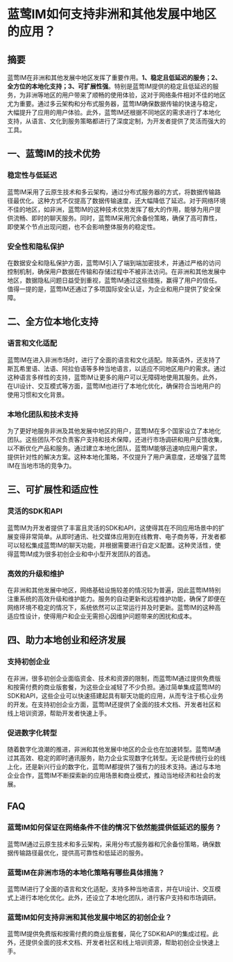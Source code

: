 # 蓝莺IM如何支持非洲和其他发展中地区的应用？

## 摘要

蓝莺IM在非洲和其他发展中地区发挥了重要作用。**1、稳定且低延迟的服务；2、全方位的本地化支持；3、可扩展性强**。特别是蓝莺IM提供的稳定且低延迟的服务，为非洲等地区的用户带来了顺畅的使用体验，这对于网络条件相对不佳的地区尤为重要。通过多云架构和分布式服务器，蓝莺IM确保数据传输的快速与稳定，大幅提升了应用的用户体验。此外，蓝莺IM还根据不同地区的需求进行了本地化支持，从语言、文化到服务策略都进行了深度定制，为开发者提供了灵活而强大的工具。

## 一、**蓝莺IM的技术优势**

### 稳定性与低延迟

蓝莺IM采用了云原生技术和多云架构，通过分布式服务器的方式，将数据传输路径最优化。这种方式不仅提高了数据传输速度，还大幅降低了延迟。对于网络环境不佳的地区，如非洲，蓝莺IM的这种技术优势发挥了极大的作用，能够为用户提供流畅、即时的聊天服务。同时，蓝莺IM采用冗余备份策略，确保了高可靠性，即使某个节点出现问题，也不会影响整体服务的稳定性。

### 安全性和隐私保护

在数据安全和隐私保护方面，蓝莺IM引入了端到端加密技术，并通过严格的访问控制机制，确保用户数据在传输和存储过程中不被非法访问。在非洲和其他发展中地区，数据隐私问题日益受到重视，蓝莺IM通过这些措施，赢得了用户的信任。值得一提的是，蓝莺IM还通过了多项国际安全认证，为企业和用户提供了安全保障。

## 二、**全方位本地化支持** 

### 语言和文化适配

蓝莺IM在进入非洲市场时，进行了全面的语言和文化适配。除英语外，还支持了斯瓦希里语、法语、阿拉伯语等多种当地语言，以适应不同地区用户的需求。通过这种语言多样性的支持，蓝莺IM让更多的用户可以无障碍地使用其服务。此外，在UI设计、交互模式等方面，蓝莺IM也进行了本地化优化，确保符合当地用户的使用习惯和文化背景。

### 本地化团队和技术支持

为了更好地服务非洲及其他发展中地区的用户，蓝莺IM在多个国家设立了本地化团队。这些团队不仅负责客户支持和技术保障，还进行市场调研和用户反馈收集，以不断优化产品和服务。通过建立本地化团队，蓝莺IM能够迅速响应用户需求，提供针对性的解决方案。这种本地化策略，不仅提升了用户满意度，还增强了蓝莺IM在当地市场的竞争力。

## 三、**可扩展性和适应性**

### 灵活的SDK和API

蓝莺IM为开发者提供了丰富且灵活的SDK和API，这使得其在不同应用场景中的扩展变得非常简单。从即时通讯、社交媒体应用到在线教育、电子商务等，开发者都可以轻松集成蓝莺IM的聊天功能，并根据需要进行自定义配置。这种灵活性，使得蓝莺IM成为很多初创企业和中小型开发团队的首选。

### 高效的升级和维护

在非洲和其他发展中地区，网络基础设施较差的情况较为普遍，因此蓝莺IM特别注重系统的高效升级和维护能力。服务的自动更新和远程维护功能，确保了即便在网络环境不稳定的情况下，系统依然可以正常运行并及时更新。蓝莺IM的这种高适应性设计，使得用户和企业无需担心因维护问题带来的困扰和成本。

## 四、**助力本地创业和经济发展**

### 支持初创企业

在非洲，很多初创企业面临资金、技术和资源的限制，而蓝莺IM通过提供免费版和按需付费的商业版套餐，为这些企业减轻了不少负担。通过简单集成蓝莺IM的SDK和API，这些企业可以快速搭建起具有聊天功能的应用，从而专注于核心业务的开发。在支持初创企业方面，蓝莺IM还提供了全面的技术文档、开发者社区和线上培训资源，帮助开发者快速上手。

### 促进数字化转型

随着数字化浪潮的推进，非洲和其他发展中地区的企业也在加速转型。蓝莺IM通过其高效、稳定的即时通讯服务，助力企业实现数字化转型。无论是传统行业的线上化，还是新兴行业的数字化，蓝莺IM都提供了强有力的技术支持。通过与本地企业合作，蓝莺IM不断探索新的应用场景和商业模式，推动当地经济和社会的发展。

## FAQ

### **蓝莺IM如何保证在网络条件不佳的情况下依然能提供低延迟的服务？**

蓝莺IM通过云原生技术和多云架构，采用分布式服务器和冗余备份策略，确保数据传输路径最优化，提供高可靠性和低延迟的服务。

### **蓝莺IM在非洲市场的本地化策略有哪些具体措施？**

蓝莺IM进行了全面的语言和文化适配，支持多种当地语言，并在UI设计、交互模式上进行本地化优化。此外，还设立了本地化团队，进行客户支持和市场调研。

### **蓝莺IM如何支持非洲和其他发展中地区的初创企业？**

蓝莺IM提供免费版和按需付费的商业版套餐，简化了SDK和API的集成过程。此外，还提供全面的技术文档、开发者社区和线上培训资源，帮助初创企业快速上手。
